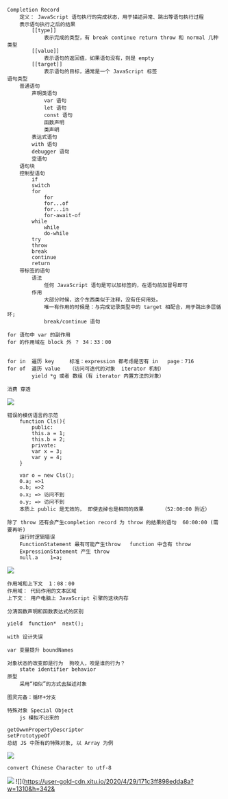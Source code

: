  
	Completion Record
		定义： JavaScript 语句执行的完成状态，用于描述异常、跳出等语句执行过程
		表示语句执行之后的结果
			[[type]]
				表示完成的类型，有 break continue return throw 和 normal 几种类型
			[[value]]
				表示语句的返回值，如果语句没有，则是 empty
			[[target]]
				表示语句的目标，通常是一个 JavaScript 标签
	语句类型
		普通语句
			声明类语句
				var 语句
				let 语句
				const 语句
				函数声明
				类声明
			表达式语句
			with 语句
			debugger 语句
			空语句
		语句块
		控制型语句
			if
			switch
			for
				for
				for...of
				for...in
				for-await-of
			while
				while
				do-while
			try
			throw
			break
			continue
			return
		带标签的语句
			语法
				任何 JavaScript 语句是可以加标签的，在语句前加冒号即可
			作用
				大部分时候，这个东西类似于注释，没有任何用处。
				唯一有作用的时候是：与完成记录类型中的 target 相配合，用于跳出多层循环;
				break/continue 语句
				
	for 语句中 var 的副作用
	for 的作用域在 block 外 ？ 34：33：00 


	for in  遍历 key     标准：expression 都考虑是否有 in   page：716
	for of  遍历 value   （访问可迭代的对象  iterator 机制）
			yield *g 或者 数组（有 iterator 内置方法的对象）

	消费 穿透		
	
![](https://user-gold-cdn.xitu.io/2020/4/28/171c0cf7317c1c9e?w=376&h=495&f=png&s=100719)

	错误的模仿语言的示范
		function Cls(){
		    public:
			this.a = 1;
			this.b = 2;
		    private:
			var x = 3;
			var y = 4;
		}

		var o = new Cls();
		0.a; =>1
		o.b; =>2
		o.x; => 访问不到
		o.y; => 访问不到
		本质上 public 是无效的， 即使去掉也是相同的效果      （52:00:00 附近）
				
	除了 throw 还有会产生completion record 为 throw 的结果的语句  60:00:00 (需要再听)
	    运行时逻辑错误
	    FunctionStatement 最有可能产生throw   function 中含有 throw
	    ExpressionStatement 产生 throw
	    null.a    1=a; 	
	
![](https://user-gold-cdn.xitu.io/2020/4/28/171c0d6a00b66141?w=372&h=283&f=png&s=59005)

	
	作用域和上下文  1：08：00
	作用域： 代码作用的文本区域
	上下文： 用户电脑上 JavaScript 引擎的这块内存
	
	分清函数声明和函数表达式的区别
	
	yield  function*  next();

	with 设计失误

	var 变量提升 boundNames

	对象状态的改变即是行为  狗咬人，咬是谁的行为？
	    state identifier behavior
	原型
	    采用“相似”的方式去描述对象

	图灵完备：循环+分支

	特殊对象 Special Object
	    js 模拟不出来的

	getOwwnPropertyDescriptor    
	setPrototypeOf
	总结 JS 中所有的特殊对象, 以 Array 为例
![](https://user-gold-cdn.xitu.io/2020/4/29/171c3dece3cd016a?w=646&h=462&f=png&s=145206)
	
	convert Chinese Character to utf-8
![](https://user-gold-cdn.xitu.io/2020/4/29/171c3e49c822b9e5)
![](https://user-gold-cdn.xitu.io/2020/4/29/171c3ff898edda8a?w=1310&h=342&
